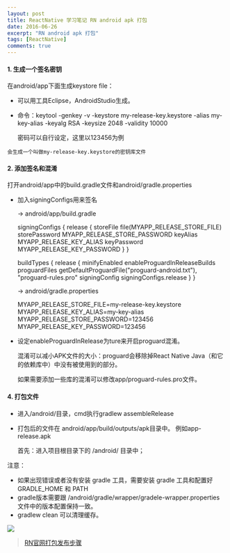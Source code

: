 ```yaml
---
layout: post
title: ReactNative 学习笔记 RN android apk 打包
date: 2016-06-26
excerpt: "RN android apk 打包"
tags: [ReactNative]
comments: true
---
```




#### 1. 生成一个签名密钥

在android/app下面生成keystore file： 

   - 可以用工具Eclipse，AndroidStudio生成。<br>
   - 命令：keytool -genkey -v -keystore my-release-key.keystore -alias my-key-alias -keyalg RSA -keysize 2048 -validity 10000
     
     密码可以自行设定，这里以123456为例
    
    会生成一个叫做my-release-key.keystore的密钥库文件
   
   
#### 2. 添加签名和混淆
   打开android/app中的build.gradle文件和android/gradle.properties

   - 加入signingConfigs用来签名

        -> android/app/build.gradle

       	signingConfigs {
            release {
                storeFile file(MYAPP_RELEASE_STORE_FILE)
                storePassword MYAPP_RELEASE_STORE_PASSWORD
                keyAlias MYAPP_RELEASE_KEY_ALIAS
                keyPassword MYAPP_RELEASE_KEY_PASSWORD
            }
        }

        buildTypes {
            release {
                minifyEnabled enableProguardInReleaseBuilds
                proguardFiles getDefaultProguardFile("proguard-android.txt"), "proguard-rules.pro"
    			signingConfig signingConfigs.release
            }
        }


        -> android/gradle.properties

        MYAPP_RELEASE_STORE_FILE=my-release-key.keystore
        MYAPP_RELEASE_KEY_ALIAS=my-key-alias
        MYAPP_RELEASE_STORE_PASSWORD=123456
        MYAPP_RELEASE_KEY_PASSWORD=123456
 
 - 设定enableProguardInRelease为ture来开启proguard混淆。

   混淆可以减小APK文件的大小：proguard会移除掉React Native Java（和它的依赖库中）中没有被使用到的部分。<br>

   如果需要添加一些库的混淆可以修改app/proguard-rules.pro文件。<br>
   
#### 4. 打包文件
   - 进入/android/目录，cmd执行gradlew assembleRelease
   - 打包后的文件在 android/app/build/outputs/apk目录中。
     例如app-release.apk
     
     首先：进入项目根目录下的 /android/ 目录中；

注意：

- 如果出现错误或者没有安装 gradle 工具，需要安装 gradle 工具和配置好 GRADLE_HOME 和 PATH
- gradle版本需要跟 /android/gradle/wrapper/gradele-wrapper.properties 文件中的版本配置保持一致。
- gradlew clean 可以清理缓存。
   

![](http://i.imgur.com/S8sLXQ9.png)



> [RN官网打包发布步骤](https://facebook.github.io/react-native/docs/signed-apk-android.html)